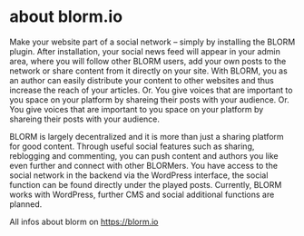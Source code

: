 # about blorm.io 

Make your website part of a social network – simply by installing the BLORM plugin. After installation, your social news feed will appear in your admin area, where you will follow other BLORM users, add your own posts to the network or share content from it directly on your site. With BLORM, you as an author can easily distribute your content to other websites and thus increase the reach of your articles. Or. You give voices that are important to you space on your platform by shareing their posts with your audience.
Or. You give voices that are important to you space on your platform by shareing their posts with your audience.

BLORM is largely decentralized and it is more than just a sharing platform for good content. Through useful social features such as sharing, reblogging and commenting, you can push content and authors you like even further and connect with other BLORMers. You have access to the social network in the backend via the WordPress interface, the social function can be found directly under the played posts. Currently, BLORM works with WordPress, further CMS and social additional functions are planned.

All infos about blorm on https://blorm.io


